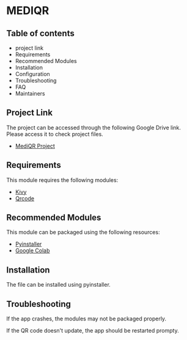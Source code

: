 # MEDIQR

## Table of contents

- project link
- Requirements
- Recommended Modules
- Installation
- Configuration
- Troubleshooting
- FAQ
- Maintainers

## Project Link

The project can be accessed through the following Google Drive link.
Please access it to check project files.

- [MediQR Project](https://drive.google.com/drive/folders/11FGEJBlsvDuL5mFOWR2k-jK0ZmzQNjJZ?usp=sharing)

## Requirements

This module requires the following modules:

- [Kivy](https://kivy.org/s)
- [Qrcode](https://pypi.org/project/qrcode/)

## Recommended Modules

This module can be packaged using the following resources:

- [Pyinstaller](https://pypi.org/project/pyinstaller/)
- [Google Colab](https://colab.research.google.com/)

## Installation

The file can be installed using pyinstaller.


## Troubleshooting

If the app crashes, the modules may not be packaged properly.

If the QR code doesn't update, the app should be restarted prompty.
